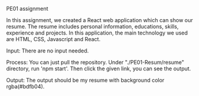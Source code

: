 PE01 assignment

In this assignment, we created a React web application which can show our resume.
The resume includes personal information, educations, skills, experience and projects.
In this application, the main technology we used are HTML, CSS, Javascript and React.

Input:
There are no input needed.

Process:
You can just pull the repository. Under "./PE01-Resum/resume" directory, run 'npm start'.
Then click the given link, you can see the output.

Output:
The output should be my resume with background color rgba(#bdfb04).